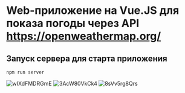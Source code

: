 # Web-приложение на Vue.JS для показа погоды через API https://openweathermap.org/

## Запуск сервера для старта приложения
```
npm run server
```
![wIXdFMDRGmE](https://user-images.githubusercontent.com/56756554/92720130-d859c200-f36c-11ea-9095-15594d09bfd0.jpg)
![3AcW80VkCk4](https://user-images.githubusercontent.com/56756554/92720132-d8f25880-f36c-11ea-8c81-e18a8345cce0.jpg)
![8sVv5rg8Qrs](https://user-images.githubusercontent.com/56756554/92720133-da238580-f36c-11ea-9c75-7acaf8d9e073.jpg)


